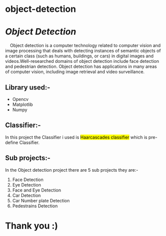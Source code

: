 # object-detection
<html>
<head>

<body>
	<h1><i>Object Detection</i></h1>
	<p>&nbsp;&nbsp;&nbsp;&nbsp;Object detection is a computer technology related to computer vision and image processing that deals with detecting instances of semantic objects of a certain class (such as humans, buildings, or cars) in digital images and videos.Well-researched domains of object detection include face detection and pedestrian detection. Object detection has applications in many areas of computer vision, including image retrieval and video surveillance.</p>
	<h2>Library used:-</h2>
	<ul id="A">
		<li>Opencv</li>
		<li>Matplotlib</li>
		<li>Numpy</li>
	</ul>
	<h2>Classifier:-</h2>
	<p>In this project the Classifier i used is <mark>Haarcascades classifier</mark> which is pre-define Classifier.</p>
	<h2>Sub projects:-</h2>
	<p>In the Object detection project there are 5 sub projects they are:-
		<ol id="A">
			<li>Face Detection</li>
			<li>Eye Detection</li>
			<li>Face and Eye Detection</li>
			<li>Car Detection</li>
			<li>Car Number plate Detection</li>
			<li>Pedestrains Detection</li>
		</ol>
		<h1>Thank you :)</h1>
	</p>
</body>
</html>
